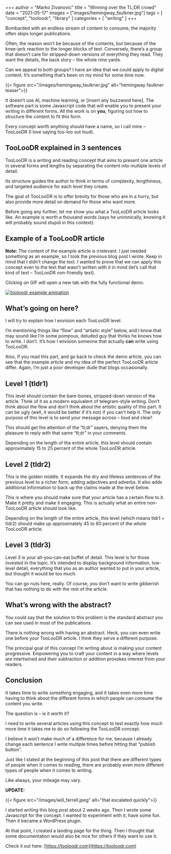 +++
author = "Marko Zivanovic"
title = "Winning over the TL;DR crowd"
date = "2021-05-17"
images = ["images/hemingway_faulkner.jpg"]
tags = [
    "concept", "tooloodr", "library"
]
categories = [
    "writing"
]
+++

Bombarded with an endless stream of content to consume, the majority often skips longer publications.

Often, the reason won’t be because of the contents, but because of the knee-jerk reaction to the longer blocks of text. Conversely, there’s a group that doesn’t care for stripped-down versions of everything they read. They want the details, the back story – the whole nine yards.

Can we appeal to both groups? I have an idea that we could apply to digital content. It’s something that’s been on my mind for some time now.

{{< figure src="/images/hemingway_faulkner.jpg" alt="hemingway faulkner teaser">}}

It doesn’t use AI, machine learning, or [insert any buzzword here]. The software part is some Javascript code that will enable you to present your writing in different forms. All the work is on **you**, figuring out how to structure the content to fit this form.

Every concept worth anything should have a name, so I call mine – TooLooDR (I love saying too-loo out loud).


## TooLooDR explained in 3 sentences

TooLooDR is a writing and reading concept that aims to present one article in several forms and lengths by separating the content into multiple levels of detail.

Its structure guides the author to think in terms of complexity, lengthiness, and targeted audience for each level they create.

The goal of TooLooDR is to offer brevity for those who are in a hurry, but also provide more detail on demand for those who want more.

Before going any further, let me show you what a TooLooDR article looks like. An example is worth a thousand words (says he unironically, knowing it will probably sound stupid in this context).

## Example of a TooLooDR article

<span class="text-disclaimer">
<b>Note:</b> The content of the example article is irrelevant. I just needed something as an example, so I took the previous blog post I wrote. Keep in mind that I didn’t change the text. I wanted to prove that we can apply this concept even to the text that wasn’t written with it in mind (let’s call that kind of text – TooLooDR non-friendly text).
</span>

Clicking on GIF will open a new tab with the fully functional demo.

<a target="_blank" href="https://tooloodr.com/demo/"><img alt="tooloodr example animation
" src="/images/animated-tooloodr.gif"></a>

## What’s going on here?

I will try to explain how I envision each TooLooDR level.

I’m mentioning things like “flow” and “artistic style” below, and I know that may sound like I’m some pompous, deluded guy that thinks he knows how to write. I don’t. It’s how I envision someone that actually **can** write using TooLooDR.

Also, If you read this part, and go back to check the demo article, you can see that the example article and my idea of the perfect TooLooDR article differ. Again, I’m just a poor developer dude that blogs occasionally.

## Level 1 (tldr1)

This level should contain the bare-bones, stripped-down version of the article. Think of it as a modern equivalent of telegram-style writing. Don’t think about the flow and don’t think about the artistic quality of this part. It can be ugly (well, it would be better if it’s not) if you can’t help it. The only purpose of this level is to send your message across – loud and clear!

This should get the attention of the “tl;dr” sayers, denying them the pleasure to reply with that same “tl;dr” in your comments.

Depending on the length of the entire article, this level should contain approximately 15 to 25 percent of the whole TooLooDR article.

## Level 2 (tldr2)

This is the golden middle. It expands the dry and lifeless sentences of the previous level to a richer form, adding adjectives and adverbs. It also adds additional information to back up the claims made at the level below.

This is where you should make sure that your article has a certain flow to it. Make it pretty and make it engaging. This is actually what an entire non-TooLooDR article should look like.

Depending on the length of the entire article, this level (which means tldr1 + tldr2) should make up approximately 45 to 60 percent of the whole TooLooDR article.

## Level 3 (tldr3)

Level 3 is your all-you-can-eat buffet of detail. This level is for those invested in the topic. It’s intended to display background information, low-level detail, everything that you as an author wanted to put in your article, but thought it would be too much.

You can go nuts here, really. Of course, you don’t want to write gibberish that has nothing to do with the rest of the article.


## What’s wrong with the abstract?

You could say that the solution to this problem is the standard abstract you can see used in most of the publications.

There is nothing wrong with having an abstract. Heck, you can even write one before your TooLooDR article. I think they serve a different purpose.

The principal goal of this concept I’m writing about is making your content progressive. Empowering you to craft your content in a way where levels are intertwined and their subtraction or addition provokes interest from your readers.


## Conclusion

It takes time to write something engaging, and it takes even more time having to think about the different forms in which people can consume the content you write.

The question is – is it worth it?

I need to write several articles using this concept to test exactly how much more time it takes me to do so following the TooLooDR concept.

I believe it won’t make much of a difference for me, because I already change each sentence I write multiple times before hitting that “publish button”.

Just like I stated at the beginning of this post that there are different types of people when it comes to reading, there are probably even more different types of people when it comes to writing.

Like always, your mileage may vary.

**UPDATE:**

{{< figure src="/images/will_ferrell.jpeg" alt="that escalated quickly">}}

I started writing this blog post about 2 weeks ago. Then I wrote some Javascript for the concept. I wanted to experiment with it, have some fun. Then it became a WordPress plugin.

At that point, I created a landing page for the thing. Then I thought that some documentation would also be nice for others if they want to use it.

Check it out here: [https://tooloodr.com](https://tooloodr.com)